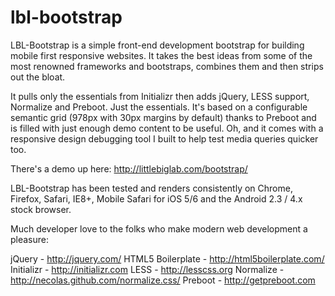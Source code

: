 lbl-bootstrap
=============

LBL-Bootstrap is a simple front-end development bootstrap for building mobile first responsive websites. It takes the best ideas from some of the most renowned frameworks and bootstraps, combines them and then strips out the bloat.

It pulls only the essentials from Initializr then adds jQuery, LESS support, Normalize and Preboot. Just the essentials. It's based on a configurable semantic grid (978px with 30px margins by default) thanks to Preboot and is filled with just enough demo content to be useful. Oh, and it comes with a responsive design debugging tool I built to help test media queries quicker too.

There's a demo up here: http://littlebiglab.com/bootstrap/

LBL-Bootstrap has been tested and renders consistently on Chrome, Firefox, Safari, IE8+, Mobile Safari for iOS 5/6 and the Android 2.3 / 4.x stock browser.

Much developer love to the folks who make modern web development a pleasure:

jQuery - http://jquery.com/
HTML5 Boilerplate - http://html5boilerplate.com/
Initializr - http://initializr.com
LESS - http://lesscss.org
Normalize - http://necolas.github.com/normalize.css/
Preboot - http://getpreboot.com
